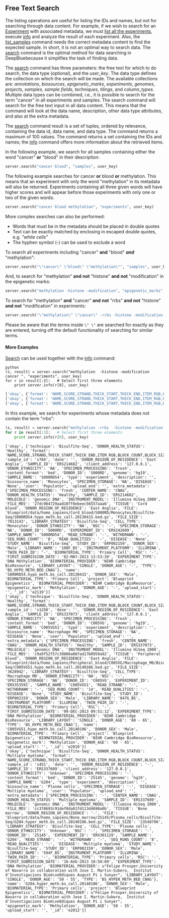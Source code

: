 ## Free Text Search

The listing operations are useful for listing the IDs and names, but not for searching through data content.
For example, if we wish to search for an [Experiment](../02-data-types/02-01-experiments.md) with associated metadata, we must [list all the experiments](http://deepblue.mpi-inf.mpg.de/api.php#api-list_experiments), execute [info](http://deepblue.mpi-inf.mpg.de/api.php#api-info) and analyze the result of each experiment.
Also, the [list_samples](http://deepblue.mpi-inf.mpg.de/api.php#api-list_samples) command needs the correct metadata content to find the expected sample.
In short, it is not an optimal way to search data.
The [search](http://deepblue.mpi-inf.mpg.de/api.php#api-search) command is the optimal method for data searching in DeepBluebecause it simplifies the task of finding data.

The [search](http://deepblue.mpi-inf.mpg.de/api.php#api-search) command has three parameters: the free text for which to do search, the data type (optional), and the *user_key*. The data type defines the collection on which the search will be made.
The available collections are: *annotations*, *biosources*, *epigenetic_marks*, *experiments*, *genomes*, *projects*, *samples*, *sample fields*, *techniques*, *tilings*, and *column_types*. Multiple data types can be combined, i.e., it is possible to search for the term "cancer" in all experiments and samples.
The search command will search for the free text input in all data content.
This means that the command will look at the data name, description, other data type attributes, and also at the extra metadata.

The [search](http://deepblue.mpi-inf.mpg.de/api.php#api-search) command result is a set of tuples, ordered by relevance, containing the data id, data name, and data type. The command returns a maximum of 100 values.
The command returns a set containing the IDs and names; the [info](http://deepblue.mpi-inf.mpg.de/api.php#api-info) command offers more information about the retrieved items.

In the following example, we search for all samples containing either the word "cancer" **or** "blood" in their description:
```python
server.search("cancer blood", "samples", user_key)
```

The following example searches for cancer **or** blood **or** methylation.
This means that an experiment with only the word "methylation" in its metadata will also be returned.
Experiments containing all three given words will have higher scores and will appear before those experiments with only one or two of the given words:
```python
server.search("cancer blood methylation", "experiments", user_key)
```

More complex searches can also be performed:
 * Words that must be in the metadata should be placed in double quotes
 * Text can be exactly matched by enclosing in escaped double quotes, e.g. *"white cells"*
 * The hyphen symbol (*-*) can be used to exclude a word


To search all experiments including "cancer" **and** "blood" ***and*** "methylation":
```python
server.search("\"cancer\" \"blood\" \"methylation\"", "samples", user_key)
```

And, to search for "methylation" **and** **not** "histone" **and** **not** "modification" in the epigenetic marks:
```python
server.search("methylation -histone -modification", "epigenetic_marks", user_key)
```

To search for "methylation" **and** "cancer"  **and** **not** "rrbs" **and** **not** "histone" **and** **not** "modification" in experiments:
```python
server.search("\"methylation\" \"cancer\" -rrbs -histone -modification ", "experiments", user_key)
```

Please be aware that the terms inside  ```\" \"``` are searched for exactly as they are entered, turning off the default functionality of searching for similar terms.


#### More Examples
[Search](http://deepblue.mpi-inf.mpg.de/api.php#api-search) can be used together with the [info](http://deepblue.mpi-inf.mpg.de/api.php#api-info) command:

```
python
(s, result) = server.search("methylation  -histone -modification cancer ", "experiments", user_key)
for r in result[:3]:   # Select first three elements
	print server.info(r[0], user_key)
```

```python
['okay', {'format': 'NAME,SCORE,STRAND,THICK_START,THICK_END,ITEM_RGB,BLOCK_COUNT,BLOCK_SIZES', 'sex': 'F', 'done': '', 'sample_id': 's334', 'karyotype': 'cancer', 'client_address': '127.0.0.1', 'technique': 'RRBS', 'content_format': 'bed', 'genome': 'hg19', 'type': 'experiment', 'description': 'neuroblastoma cell line, treatment: differentiated with retinoic acid, (Biedler, et al. Morphology and Growth, Tumorigenicity, and Cytogenetics of Human Neuroblastoma Cells in Continuous Culture. Cancer Research 33, 2643-2652, November 1973.)', 'biosource_name': 'SK-N-SH_RA', 'user': 'Populator', 'upload_end': '', 'tier': '3', 'extra_metadata': {'dataVersion': 'ENCODE Jan 2011 Freeze', 'tableName': 'wgEncodeHaibMethylRrbsSknshraUwSitesRep2', 'subId': '2348', 'dccAccession': 'wgEncodeEH001370', 'dateSubmitted': '2010-09-22', 'obtainedBy': 'UW', 'size': '16M', 'grant': 'Myers', 'cell': 'SK-N-SH_RA', 'dataType': 'MethylRrbs', 'replicate': '2', 'treatment': 'None', 'dateUnrestricted': '2011-06-22', 'type': 'bed', 'composite': 'wgEncodeHaibMethylRrbs', 'labExpId': 'SL1628', 'lab': 'HudsonAlpha', 'geoSampleAccession': 'GSM683919', 'md5sum': '57dcc625654c5e8c32a68836f94ee712', 'project': 'wgEncode', 'epigenetic_mark': 'MethylRrbs', 'view': 'Sites'}, 'lineage': 'ectoderm', 'name': 'wgEncodeHaibMethylRrbsSknshraUwSitesRep2', 'project': 'ENCODE', 'epigenetic_mark': 'Methylation', 'upload_start': '', '_id': 'e57', 'organism': 'human'}]
['okay', {'format': 'NAME,SCORE,STRAND,THICK_START,THICK_END,ITEM_RGB,BLOCK_COUNT,BLOCK_SIZES', 'sex': 'F', 'done': '', 'sample_id': 's334', 'karyotype': 'cancer', 'client_address': '127.0.0.1', 'technique': 'RRBS', 'content_format': 'bed', 'genome': 'hg19', 'type': 'experiment', 'description': 'neuroblastoma cell line, treatment: differentiated with retinoic acid, (Biedler, et al. Morphology and Growth, Tumorigenicity, and Cytogenetics of Human Neuroblastoma Cells in Continuous Culture. Cancer Research 33, 2643-2652, November 1973.)', 'biosource_name': 'SK-N-SH_RA', 'user': 'Populator', 'upload_end': '', 'tier': '3', 'extra_metadata': {'dataVersion': 'ENCODE Jan 2011 Freeze', 'tableName': 'wgEncodeHaibMethylRrbsSknshraUwSitesRep1', 'subId': '2348', 'dccAccession': 'wgEncodeEH001370', 'dateSubmitted': '2010-09-22', 'obtainedBy': 'UW', 'size': '16M', 'grant': 'Myers', 'cell': 'SK-N-SH_RA', 'dataType': 'MethylRrbs', 'replicate': '1', 'treatment': 'None', 'dateUnrestricted': '2011-06-22', 'type': 'bed', 'composite': 'wgEncodeHaibMethylRrbs', 'labExpId': 'SL863', 'lab': 'HudsonAlpha', 'geoSampleAccession': 'GSM683800', 'md5sum': '1f7cb546e11aef908e90084d8bd8aa51', 'project': 'wgEncode', 'epigenetic_mark': 'MethylRrbs', 'view': 'Sites'}, 'lineage': 'ectoderm', 'name': 'wgEncodeHaibMethylRrbsSknshraUwSitesRep1', 'project': 'ENCODE', 'epigenetic_mark': 'Methylation', 'upload_start': '', '_id': 'e47', 'organism': 'human'}]
['okay', {'format': 'NAME,SCORE,STRAND,THICK_START,THICK_END,ITEM_RGB,BLOCK_COUNT,BLOCK_SIZES', 'sex': 'M', 'done': '', 'sample_id': 's269', 'karyotype': 'cancer', 'client_address': '127.0.0.1', 'technique': 'RRBS', 'content_format': 'bed', 'genome': 'hg19', 'type': 'experiment', 'description': 'prostate adenocarcinoma, "LNCaP clone FGC was isolated in 1977 by J.S. Horoszewicz, et al., from a needle aspiration biopsy of the left supraclavicular lymph node of a 50-year-old caucasian male (blood type B+) with confirmed diagnosis of metastatic prostate carcinoma." - ATCC. (Horoszewicz et al. LNCaP Model of Human Prostatic Carcinoma. Cancer Research 43, 1809-1818, April 1983.)', 'biosource_name': 'LNCaP', 'user': 'Populator', 'upload_end': '', 'tier': '3', 'extra_metadata': {'dataVersion': 'ENCODE Jan 2011 Freeze', 'tableName': 'wgEncodeHaibMethylRrbsLncapDukeSitesRep1', 'subId': '3159', 'dccAccession': 'wgEncodeEH001406', 'dateSubmitted': '2011-01-06', 'obtainedBy': 'Duke', 'size': '14M', 'grant': 'Myers', 'cell': 'LNCaP', 'dataType': 'MethylRrbs', 'replicate': '1', 'treatment': 'None', 'dateUnrestricted': '2011-10-06', 'type': 'bed', 'composite': 'wgEncodeHaibMethylRrbs', 'labExpId': 'SL787', 'lab': 'HudsonAlpha', 'geoSampleAccession': 'GSM683862', 'md5sum': '9e713c244a69462ff2bd50b88ce0ff19', 'project': 'wgEncode', 'epigenetic_mark': 'MethylRrbs', 'view': 'Sites'}, 'lineage': 'endoderm', 'name': 'wgEncodeHaibMethylRrbsLncapDukeSitesRep1', 'project': 'ENCODE', 'epigenetic_mark': 'Methylation', 'upload_start': '', '_id': 'e38', 'organism': 'human'}]
```

In this example, we search for experiments whose metadata does not contain the term "rrbs":
```python
(s, result) = server.search("methylation -rrbs  -histone -modification cancer ", "experiments", user_key)
for r in result[:3]:   # Select first three elements
	print server.info(r[0], user_key)
```

```
['okay', {'technique': 'Bisulfite-Seq', 'DONOR_HEALTH_STATUS': 'Healthy', 'format': 'NAME,SCORE,STRAND,THICK_START,THICK_END,ITEM_RGB,BLOCK_COUNT,BLOCK_SIZES', 'sample_id': 's784', 'done': '', 'DONOR_REGION_OF_RESIDENCE': 'East Anglia', 'SAMPLE_ID': 'ERS214682', 'client_address': '127.0.0.1', 'DONOR_ETHNICITY': 'NA', 'SPECIMEN_PROCESSING': 'fresh', 'content_format': 'bed', 'DONOR_ID': 'S000RD', 'genome': 'hg19', 'SAMPLE_NAME': 'S000RD54', 'type': 'experiment', 'description': '', 'biosource_name': 'Monocytes', 'SPECIMEN_STORAGE': 'NA', 'DISEASE': 'None', 'user': 'Populator', 'upload_end': '', 'extra_metadata': {'SPECIMEN_PROCESSING': 'fresh', 'CENTER_NAME': 'CNAG', 'DONOR_HEALTH_STATUS': 'Healthy', 'SAMPLE_ID': 'ERS214682', 'MOLECULE': 'genomic DNA', 'INSTRUMENT_MODEL': 'Illumina HiSeq 2000', 'FILE_MD5': '27dc984729aad107f8ebeec56557aaa6', 'TISSUE': 'Cord blood', 'DONOR_REGION_OF_RESIDENCE': 'East Anglia', 'FILE': 'blueprint/data/homo_sapiens/Cord_blood/S000RD/Monocytes/Bisulfite-Seq/S000RD54.hypo_meth.bs_call.20130415.bed.gz', 'FILE_SIZE': '7013143', 'LIBRARY_STRATEGY': 'Bisulfite-Seq', 'CELL_TYPE': 'Monocytes', 'DONOR_ETHNICITY': 'NA', 'NSC': '-', 'SPECIMEN_STORAGE': 'NA', 'DONOR_ID': 'S000RD', 'EXPERIMENT_ID': 'ERX242609', 'SAMPLE_NAME': 'S000RD54', 'READ_STRAND': '-', 'WITHDRAWN': '-', 'SEQ_RUNS_COUNT': '8', 'READ_QUALITIES': '-', 'DISEASE': 'None', 'STUDY_NAME': 'Bisulfite-Seq', 'STUDY_ID': 'ERP002159', 'DONOR_SEX': 'Male', 'LIBRARY_NAME': '108F_BS', 'INSTRUMENT_PLATFORM': 'ILLUMINA', 'TWIN_PAIR_ID': '-', 'BIOMATERIAL_TYPE': 'Primary Cell', 'RSC': '-', 'FIRST_SUBMISSION_DATE': '02-MAY-2013 13:53:39', 'EXPERIMENT_TYPE': 'DNA Methylation', 'BIOMATERIAL_PROVIDER': 'NIHR Cambridge BioResource', 'LIBRARY_LAYOUT': 'SINGLE', 'DONOR_AGE': '-', 'TYPE': 'BS_HYPO_METH_BED_CNAG'}, 'name': 'S000RD54.hypo_meth.bs_call.20130415', 'DONOR_SEX': 'Male', 'BIOMATERIAL_TYPE': 'Primary Cell', 'project': 'Blueprint Epigenetics', 'BIOMATERIAL_PROVIDER': 'NIHR Cambridge BioResource', 'epigenetic_mark': 'Methylation', 'DONOR_AGE': '-', 'upload_start': '', '_id': 'e2119'}]
['okay', {'technique': 'Bisulfite-Seq', 'DONOR_HEALTH_STATUS': 'Healthy', 'format': 'NAME,SCORE,STRAND,THICK_START,THICK_END,ITEM_RGB,BLOCK_COUNT,BLOCK_SIZES', 'sample_id': 's1250', 'done': '', 'DONOR_REGION_OF_RESIDENCE': 'East Anglia', 'SAMPLE_ID': 'ERS337073', 'client_address': '127.0.0.1', 'DONOR_ETHNICITY': 'NA', 'SPECIMEN_PROCESSING': 'fresh', 'content_format': 'bed', 'DONOR_ID': 'C005VG', 'genome': 'hg19', 'SAMPLE_NAME': 'C005VG51', 'type': 'experiment', 'description': '', 'biosource_name': 'Macrophage M0', 'SPECIMEN_STORAGE': 'NA', 'DISEASE': 'None', 'user': 'Populator', 'upload_end': '', 'extra_metadata': {'SPECIMEN_PROCESSING': 'fresh', 'CENTER_NAME': 'CNAG', 'DONOR_HEALTH_STATUS': 'Healthy', 'SAMPLE_ID': 'ERS337073', 'MOLECULE': 'genomic DNA', 'INSTRUMENT_MODEL': 'Illumina HiSeq 2000', 'FILE_MD5': 'c9a9f52f57c39806a06fad17b0959a92', 'TISSUE': 'Peripheral blood', 'DONOR_REGION_OF_RESIDENCE': 'East Anglia', 'FILE': 'blueprint/data/homo_sapiens/Peripheral_blood/C005VG/Macrophage_M0/Bisulfite-Seq/C005VG51.hypo_meth.bs_call.20140106.bed.gz', 'FILE_SIZE': '3628942', 'LIBRARY_STRATEGY': 'Bisulfite-Seq', 'CELL_TYPE': 'Macrophage M0', 'DONOR_ETHNICITY': 'NA', 'NSC': '-', 'SPECIMEN_STORAGE': 'NA', 'DONOR_ID': 'C005VG', 'EXPERIMENT_ID': 'ERX353591', 'SAMPLE_NAME': 'C005VG51', 'READ_STRAND': '-', 'WITHDRAWN': '-', 'SEQ_RUNS_COUNT': '14', 'READ_QUALITIES': '-', 'DISEASE': 'None', 'STUDY_NAME': 'Bisulfite-Seq', 'STUDY_ID': 'ERP002159', 'DONOR_SEX': 'Male', 'LIBRARY_NAME': '847G_BS', 'INSTRUMENT_PLATFORM': 'ILLUMINA', 'TWIN_PAIR_ID': '-', 'BIOMATERIAL_TYPE': 'Primary Cell', 'RSC': '-', 'FIRST_SUBMISSION_DATE': '09-DEC-2013 09:51:12', 'EXPERIMENT_TYPE': 'DNA Methylation', 'BIOMATERIAL_PROVIDER': 'NIHR Cambridge BioResource', 'LIBRARY_LAYOUT': 'SINGLE', 'DONOR_AGE': '60 - 65', 'TYPE': 'BS_HYPO_METH_BED_CNAG'}, 'name': 'C005VG51.hypo_meth.bs_call.20140106', 'DONOR_SEX': 'Male', 'BIOMATERIAL_TYPE': 'Primary Cell', 'project': 'Blueprint Epigenetics', 'BIOMATERIAL_PROVIDER': 'NIHR Cambridge BioResource', 'epigenetic_mark': 'Methylation', 'DONOR_AGE': '60 - 65', 'upload_start': '', '_id': 'e2010'}]
['okay', {'technique': 'Bisulfite-Seq', 'DONOR_HEALTH_STATUS': 'Multiple myeloma', 'format': 'NAME,SCORE,STRAND,THICK_START,THICK_END,ITEM_RGB,BLOCK_COUNT,BLOCK_SIZES', 'sample_id': 's451', 'done': '', 'DONOR_REGION_OF_RESIDENCE': '-', 'SAMPLE_ID': 'ERS337609', 'client_address': '127.0.0.1', 'DONOR_ETHNICITY': 'Unknown', 'SPECIMEN_PROCESSING': '-', 'content_format': 'bed', 'DONOR_ID': '25145', 'genome': 'hg19', 'SAMPLE_NAME': 'G204', 'type': 'experiment', 'description': '', 'biosource_name': 'Plasma cells', 'SPECIMEN_STORAGE': '-', 'DISEASE': 'Multiple myeloma', 'user': 'Populator', 'upload_end': '', 'extra_metadata': {'SPECIMEN_PROCESSING': '-', 'CENTER_NAME': 'CNAG', 'DONOR_HEALTH_STATUS': 'Multiple myeloma', 'SAMPLE_ID': 'ERS337609', 'MOLECULE': 'genomic DNA', 'INSTRUMENT_MODEL': 'Illumina HiSeq 2000', 'FILE_MD5': 'cc378693c91def0da81fd113d4698a0b', 'TISSUE': 'Bone marrow', 'DONOR_REGION_OF_RESIDENCE': '-', 'FILE': 'blueprint/data/homo_sapiens/Bone_marrow/25145/Plasma_cells/Bisulfite-Seq/G204.hyper_meth.bs_call.20140106.bed.gz', 'FILE_SIZE': '23548796', 'LIBRARY_STRATEGY': 'Bisulfite-Seq', 'CELL_TYPE': 'Plasma cells', 'DONOR_ETHNICITY': 'Unknown', 'NSC': '-', 'SPECIMEN_STORAGE': '-', 'DONOR_ID': '25145', 'EXPERIMENT_ID': 'ERX301129', 'SAMPLE_NAME': 'G204', 'READ_STRAND': '-', 'WITHDRAWN': '-', 'SEQ_RUNS_COUNT': '8', 'READ_QUALITIES': '-', 'DISEASE': 'Multiple myeloma', 'STUDY_NAME': 'Bisulfite-Seq', 'STUDY_ID': 'ERP002159', 'DONOR_SEX': 'Male', 'LIBRARY_NAME': '594F_BS', 'INSTRUMENT_PLATFORM': 'ILLUMINA', 'TWIN_PAIR_ID': '-', 'BIOMATERIAL_TYPE': 'Primary cells', 'RSC': '-', 'FIRST_SUBMISSION_DATE': '16-AUG-2013 10:50:09', 'EXPERIMENT_TYPE': 'DNA Methylation', 'BIOMATERIAL_PROVIDER': u"Felipe Prosper,University of Navarra in collaboration with Jose I. Martin-Subero,  Institut d'Investigacions Biom\xe8diques August Pi i Sunyer", 'LIBRARY_LAYOUT': 'SINGLE', 'DONOR_AGE': '50 - 55', 'TYPE': 'BS_HYPER_METH_BED_CNAG'}, 'name': 'G204.hyper_meth.bs_call.20140106', 'DONOR_SEX': 'Male', 'BIOMATERIAL_TYPE': 'Primary cells', 'project': 'Blueprint Epigenetics', 'BIOMATERIAL_PROVIDER': u"Felipe Prosper,University of Navarra in collaboration with Jose I. Martin-Subero,  Institut d'Investigacions Biom\xe8diques August Pi i Sunyer", 'epigenetic_mark': 'Methylation', 'DONOR_AGE': '50 - 55', 'upload_start': '', '_id': 'e2012'}]
```